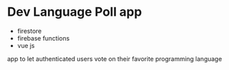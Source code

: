 #  Dev Language Poll app

* firestore
* firebase functions
* vue js

app to let authenticated users vote on their favorite programming language